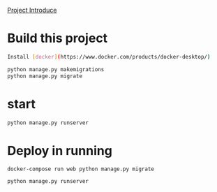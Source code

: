 [Project Introduce](https://www.linkedin.com/pulse/%E8%BF%BD%E5%85%89%E8%80%85%E5%BE%9E%E4%BB%8B%E9%9D%A2%E8%A8%AD%E8%A8%88%E8%90%BD%E5%AF%A6%E5%88%B0%E5%89%8D%E5%BE%8C%E7%AB%AF%E8%88%87%E7%AB%B6%E8%B3%BD%E9%81%8E%E7%A8%8B-su-huan-chen/)

# Build this project
```bash
Install [docker](https://www.docker.com/products/docker-desktop/)

python manage.py makemigrations
python manage.py migrate
```

# start
```bash
python manage.py runserver
```

# Deploy in running
```
docker-compose run web python manage.py migrate

python manage.py runserver
```